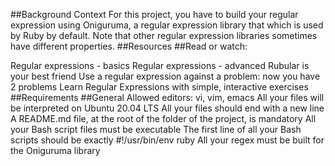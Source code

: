 ##Background Context
For this project, you have to build your regular expression using Oniguruma, a regular expression library that which is used by Ruby by default. Note that other regular expression libraries sometimes have different properties.
##Resources
##Read or watch:

Regular expressions - basics
Regular expressions - advanced
Rubular is your best friend
Use a regular expression against a problem: now you have 2 problems
Learn Regular Expressions with simple, interactive exercises
##Requirements
##General
Allowed editors: vi, vim, emacs
All your files will be interpreted on Ubuntu 20.04 LTS
All your files should end with a new line
A README.md file, at the root of the folder of the project, is mandatory
All your Bash script files must be executable
The first line of all your Bash scripts should be exactly #!/usr/bin/env ruby
All your regex must be built for the Oniguruma library
